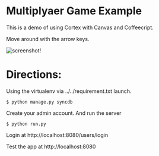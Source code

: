 Multiplyaer Game Example
========================

This is a demo of using Cortex with Canvas and Coffeecript.

Move around with the arrow keys.

![screenshot!](https://github.com/sdiehl/cortex/raw/master/examples/game/static/img/screenshot.png)

Directions:
===========

Using the virtualenv via ../../requirement.txt launch.

    $ python manage.py syncdb

Create your admin account. And run the server

    $ python run.py

Login at http://localhost:8080/users/login

Test the app at http://localhost:8080


